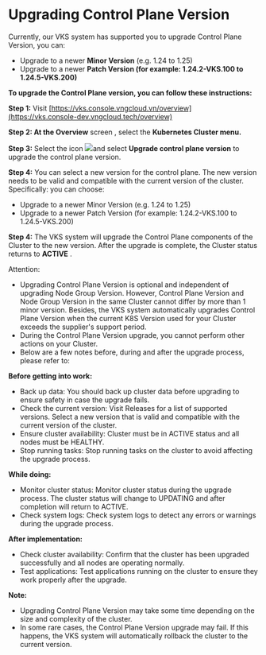 # Upgrading Control Plane Version

Currently, our VKS system has supported you to upgrade Control Plane Version, you can:

* Upgrade to a newer **Minor Version** (e.g. 1.24 to 1.25)
* Upgrade to a newer **Patch Version (for example: 1.24.2-VKS.100 to 1.24.5-VKS.200)**

**To upgrade the Control Plane version, you can follow these instructions:**

**Step 1:** Visit [https://vks.console.vngcloud.vn/overview](https://vks.console-dev.vngcloud.tech/overview)

**Step 2: At the Overview** screen , select the **Kubernetes Cluster menu.**

**Step 3:** Select the icon ![](https://docs.vngcloud.vn/\~gitbook/image?url=https%3A%2F%2Fdocs-admin.vngcloud.vn%2Fdownload%2Fthumbnails%2F73762076%2Fimage2024-4-16\_15-51-55.png%3Fversion%3D1%26modificationDate%3D1713257518000%26api%3Dv2\&width=40\&dpr=4\&quality=100\&sign=25aa6095\&sv=1)and select **Upgrade control plane version** to upgrade the control plane version.

**Step 4:** You can select a new version for the control plane. The new version needs to be valid and compatible with the current version of the cluster. Specifically: you can choose:

* Upgrade to a newer Minor Version (e.g. 1.24 to 1.25)
* Upgrade to a newer Patch Version (for example: 1.24.2-VKS.100 to 1.24.5-VKS.200)

**Step 4:** The VKS system will upgrade the Control Plane components of the Cluster to the new version. After the upgrade is complete, the Cluster status returns to **ACTIVE** .

Attention:

* Upgrading Control Plane Version is optional and independent of upgrading Node Group Version. However, Control Plane Version and Node Group Version in the same Cluster cannot differ by more than 1 minor version. Besides, the VKS system automatically upgrades Control Plane Version when the current K8S Version used for your Cluster exceeds the supplier's support period.
* During the Control Plane Version upgrade, you cannot perform other actions on your Cluster.
* Below are a few notes before, during and after the upgrade process, please refer to:

**Before getting into work:**

* Back up data: You should back up cluster data before upgrading to ensure safety in case the upgrade fails.
* Check the current version: Visit Releases for a list of supported versions. Select a new version that is valid and compatible with the current version of the cluster.
* Ensure cluster availability: Cluster must be in ACTIVE status and all nodes must be HEALTHY.
* Stop running tasks: Stop running tasks on the cluster to avoid affecting the upgrade process.

**While doing:**

* Monitor cluster status: Monitor cluster status during the upgrade process. The cluster status will change to UPDATING and after completion will return to ACTIVE.
* Check system logs: Check system logs to detect any errors or warnings during the upgrade process.

**After implementation:**

* Check cluster availability: Confirm that the cluster has been upgraded successfully and all nodes are operating normally.
* Test applications: Test applications running on the cluster to ensure they work properly after the upgrade.

**Note:**

* Upgrading Control Plane Version may take some time depending on the size and complexity of the cluster.
* In some rare cases, the Control Plane Version upgrade may fail. If this happens, the VKS system will automatically rollback the cluster to the current version.
